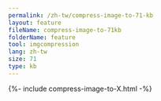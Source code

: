 ```yaml
---
permalink: /zh-tw/compress-image-to-71-kb
layout: feature
fileName: compress-image-to-71kb
folderName: feature
tool: imgcompression
lang: zh-tw
size: 71
type: kb
---
```


{%- include compress-image-to-X.html -%}
